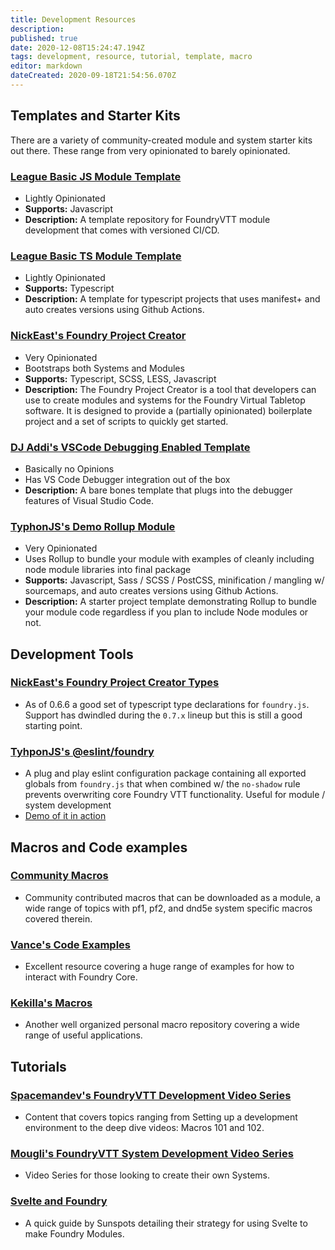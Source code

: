 ```yaml
---
title: Development Resources
description: 
published: true
date: 2020-12-08T15:24:47.194Z
tags: development, resource, tutorial, template, macro
editor: markdown
dateCreated: 2020-09-18T21:54:56.070Z
---
```


## Templates and Starter Kits

There are a variety of community-created module and system starter kits out there. These range from very opinionated to barely opinionated.


### [League Basic JS Module Template](https://github.com/League-of-Foundry-Developers/FoundryVTT-Module-Template)
- Lightly Opinionated
- **Supports:** Javascript
- **Description:** A template repository for FoundryVTT module development that comes with versioned CI/CD.


### [League Basic TS Module Template](https://github.com/League-of-Foundry-Developers/foundry-typescript-template)
- Lightly Opinionated
- **Supports:** Typescript
- **Description:** A template for typescript projects that uses manifest+ and auto creates versions using Github Actions.


### [NickEast's Foundry Project Creator](https://gitlab.com/foundry-projects/foundry-pc/create-foundry-project)
- Very Opinionated
- Bootstraps both Systems and Modules
- **Supports:** Typescript, SCSS, LESS, Javascript
- **Description:** The Foundry Project Creator is a tool that developers can use to create modules and systems for the Foundry Virtual Tabletop software. It is designed to provide a (partially opinionated) boilerplate project and a set of scripts to quickly get started.


### [DJ Addi's VSCode Debugging Enabled Template](https://gitlab.com/DJ.Addi/fvtt-project-template)
- Basically no Opinions
- Has VS Code Debugger integration out of the box
- **Description:** A bare bones template that plugs into the debugger features of Visual Studio Code.

### [TyphonJS's Demo Rollup Module](https://github.com/typhonjs-fvtt/demo-rollup-module)
- Very Opinionated
- Uses Rollup to bundle your module with examples of cleanly including node module libraries into final package
- **Supports:** Javascript, Sass / SCSS / PostCSS, minification / mangling w/ sourcemaps, and auto creates versions using Github Actions.
- **Description:** A starter project template demonstrating Rollup to bundle your module code regardless if you plan to include Node modules or not.

## Development Tools

### [NickEast's Foundry Project Creator Types](https://gitlab.com/foundry-projects/foundry-pc/foundry-pc-types)
- As of 0.6.6 a good set of typescript type declarations for `foundry.js`. Support has dwindled during the `0.7.x` lineup but this is still a good starting point.

### [TyhponJS's @eslint/foundry](https://www.npmjs.com/package/@typhonjs-fvtt/eslint-foundry.js)
- A plug and play eslint configuration package containing all exported globals from `foundry.js` that when combined w/ the `no-shadow` rule prevents overwriting core Foundry VTT functionality. Useful for module / system development
- [Demo of it in action](https://github.com/typhonjs-fvtt/demo-rollup-module/blob/main/.eslintrc)

## Macros and Code examples

### [Community Macros](https://github.com/foundry-vtt-community/macros)
- Community contributed macros that can be downloaded as a module, a wide range of topics with pf1, pf2, and dnd5e system specific macros covered therein.


### [Vance's Code Examples](https://github.com/VanceCole/macros)
- Excellent resource covering a huge range of examples for how to interact with Foundry Core.


### [Kekilla's Macros](https://github.com/Kekilla0/Personal-Macros)
- Another well organized personal macro repository covering a wide range of useful applications.


## Tutorials

### [Spacemandev's FoundryVTT Development Video Series](https://www.youtube.com/watch?v=UDVH6UIFRos&list=PLLF8ndmyGEGyAWaZifYCzqMuRq2lsaENA)
- Content that covers topics ranging from Setting up a development environment to the deep dive videos: Macros 101 and 102.


### [Mougli's FoundryVTT System Development Video Series](https://www.youtube.com/watch?v=gcSN4AQcUzM&list=PLFV9z59nkHDccUbRXVt623UdloPTclIrz)
- Video Series for those looking to create their own Systems.

### [Svelte and Foundry](https://sunspots.eu/posts/foundry-svelte/)
- A quick guide by Sunspots detailing their strategy for using Svelte to make Foundry Modules.
